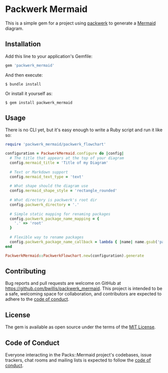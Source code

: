 # Packwerk Mermaid

This is a simple gem for a project using [packwerk](https://github.com/Shopify/packwerk) to generate a [Mermaid](https://mermaid.js.org/) diagram.

## Installation

Add this line to your application's Gemfile:

```ruby
gem 'packwerk_mermaid'
```

And then execute:

    $ bundle install

Or install it yourself as:

    $ gem install packwerk_mermaid

## Usage

There is no CLI yet, but it's easy enough to write a Ruby script and run it like so:

```ruby
require 'packwerk_mermaid/packwerk_flowchart'

configuration = PackwerkMermaid.configure do |config|
  # The title that appears at the top of your diagram
  config.mermaid_title = 'Title of my Diagram'
  
  # Text or Markdown support
  config.mermaid_text_type = 'text'
  
  # What shape should the diagram use
  config.mermaid_shape_style = 'rectangle_rounded'
  
  # What directory is packwerk's root dir
  config.packwerk_directory = '.'
  
  # Simple static mapping for renaming packages
  config.packwerk_package_name_mapping = {
    '.' => 'root'
  }
  
  # Flexible way to rename packages
  config.packwerk_package_name_callback = lambda { |name| name.gsub('packs/', '') }
end

PackwerkMermaid::PackwerkFlowchart.new(configuration).generate
```

## Contributing

Bug reports and pull requests are welcome on GitHub at https://github.com/bwillis/packwerk_mermaid. This project is intended to be a safe, welcoming space for collaboration, and contributors are expected to adhere to the [code of conduct](https://github.com/bwillis/packwerk_mermaid/blob/master/CODE_OF_CONDUCT.md).

## License

The gem is available as open source under the terms of the [MIT License](https://opensource.org/licenses/MIT).

## Code of Conduct

Everyone interacting in the Packs::Mermaid project's codebases, issue trackers, chat rooms and mailing lists is expected to follow the [code of conduct](https://github.com/[USERNAME]/packs-mermaid/blob/master/CODE_OF_CONDUCT.md).
